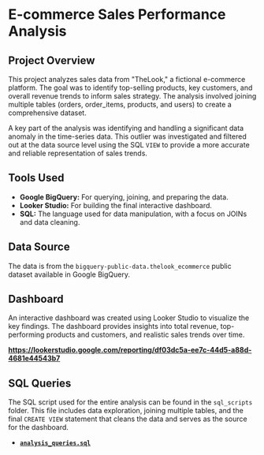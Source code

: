 # E-commerce Sales Performance Analysis

## Project Overview
This project analyzes sales data from "TheLook," a fictional e-commerce platform. The goal was to identify top-selling products, key customers, and overall revenue trends to inform sales strategy. The analysis involved joining multiple tables (orders, order_items, products, and users) to create a comprehensive dataset.

A key part of the analysis was identifying and handling a significant data anomaly in the time-series data. This outlier was investigated and filtered out at the data source level using the SQL `VIEW` to provide a more accurate and reliable representation of sales trends.

## Tools Used
- **Google BigQuery:** For querying, joining, and preparing the data.
- **Looker Studio:** For building the final interactive dashboard.
- **SQL:** The language used for data manipulation, with a focus on JOINs and data cleaning.

## Data Source
The data is from the `bigquery-public-data.thelook_ecommerce` public dataset available in Google BigQuery.

## Dashboard
An interactive dashboard was created using Looker Studio to visualize the key findings. The dashboard provides insights into total revenue, top-performing products and customers, and realistic sales trends over time.

**https://lookerstudio.google.com/reporting/df03dc5a-ee7c-44d5-a88d-4681e44543b7**

## SQL Queries
The SQL script used for the entire analysis can be found in the `sql_scripts` folder. This file includes data exploration, joining multiple tables, and the final `CREATE VIEW` statement that cleans the data and serves as the source for the dashboard.

* **[`analysis_queries.sql`](sql_scripts/analysis_queries.sql)**
